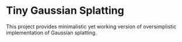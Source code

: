 # Tiny Gaussian Splatting

This project provides minimalistic yet working version of oversimplistic implementation of Gaussian splatting.
